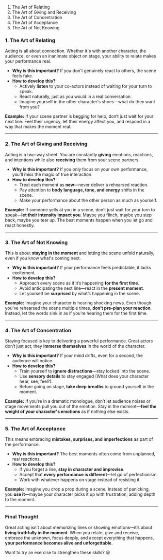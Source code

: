 1. The Art of Relating
2. The Art of Giving and Receiving
3. The Art of Concentration
4. The Art of Acceptance
5. The Art of Not Knowing

### **1. The Art of Relating**  
Acting is all about connection. Whether it's with another character, the audience, or even an inanimate object on stage, your ability to relate makes your performance real.  
- **Why is this important?** If you don't genuinely react to others, the scene feels fake.  
- **How to develop this?**  
  - Actively **listen** to your co-actors instead of waiting for your turn to speak.  
  - React naturally, just as you would in a real conversation.  
  - Imagine yourself in the other character's shoes—what do they want from you?  

**Example:** If your scene partner is begging for help, don’t just wait for your next line. Feel their urgency, let their energy affect you, and respond in a way that makes the moment real.  

---

### **2. The Art of Giving and Receiving**  
Acting is a two-way street. You are constantly **giving** emotions, reactions, and intentions while also **receiving** them from your scene partners.  
- **Why is this important?** If you only focus on your own performance, you'll miss the magic of true interaction.  
- **How to develop this?**  
  - Treat each moment as **new**—never deliver a rehearsed reaction.  
  - Pay attention to **body language, tone, and energy** shifts in the scene.  
  - Make your performance about the other person as much as yourself.  

**Example:** If someone yells at you in a scene, don’t just wait for your turn to speak—**let their intensity impact you**. Maybe you flinch, maybe you step back, maybe you tear up. The best moments happen when you let go and react honestly.  

---

### **3. The Art of Not Knowing**  
This is about **staying in the moment** and letting the scene unfold naturally, even if you know what's coming next.  
- **Why is this important?** If your performance feels predictable, it lacks excitement.  
- **How to develop this?**  
  - Approach every scene as if it’s happening **for the first time**.  
  - Avoid anticipating the next line—react in the **present moment**.  
  - Let yourself be **surprised** by what’s happening in the scene.  

**Example:** Imagine your character is hearing shocking news. Even though you've rehearsed the scene multiple times, **don’t pre-plan your reaction**. Instead, let the words sink in as if you’re hearing them for the first time.  

---

### **4. The Art of Concentration**  
Staying focused is key to delivering a powerful performance. Great actors don’t just act; they **immerse themselves** in the world of the character.  
- **Why is this important?** If your mind drifts, even for a second, the audience will notice.  
- **How to develop this?**  
  - Train yourself to **ignore distractions**—stay locked into the scene.  
  - Use **sensory details** to stay engaged (What does your character hear, see, feel?).  
  - Before going on stage, **take deep breaths** to ground yourself in the moment.  

**Example:** If you're in a dramatic monologue, don’t let audience noises or stage movements pull you out of the emotion. Stay in the moment—**feel the weight of your character's emotions** as if nothing else exists.  

---

### **5. The Art of Acceptance**  
This means embracing **mistakes, surprises, and imperfections** as part of the performance.  
- **Why is this important?** The best moments often come from unplanned, real reactions.  
- **How to develop this?**  
  - If you forget a line, **stay in character and improvise**.  
  - Accept that **every performance is different**—let go of perfectionism.  
  - Work with whatever happens on stage instead of resisting it.  

**Example:** Imagine you drop a prop during a scene. Instead of panicking, you **use it**—maybe your character picks it up with frustration, adding depth to the moment.  

---

### **Final Thought**  
Great acting isn’t about memorizing lines or showing emotions—it’s about **living truthfully in the moment**. When you relate, give and receive, embrace the unknown, focus deeply, and accept everything that happens, **your performance becomes alive and unforgettable**.  

Want to try an exercise to strengthen these skills? 😃
